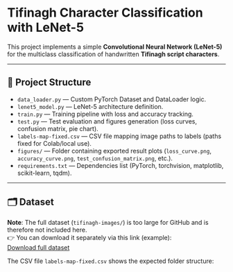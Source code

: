 # Tifinagh Character Classification with LeNet-5

This project implements a simple **Convolutional Neural Network (LeNet-5)** for the multiclass classification of handwritten **Tifinagh script characters**.

---

## 📂 Project Structure

- `data_loader.py` — Custom PyTorch Dataset and DataLoader logic.
- `lenet5_model.py` — LeNet-5 architecture definition.
- `train.py` — Training pipeline with loss and accuracy tracking.
- `test.py` — Test evaluation and figures generation (loss curves, confusion matrix, pie chart).
- `labels-map-fixed.csv` — CSV file mapping image paths to labels (paths fixed for Colab/local use).
- `figures/` — Folder containing exported result plots (`loss_curve.png`, `accuracy_curve.png`, `test_confusion_matrix.png`, etc.).
- `requirements.txt` — Dependencies list (PyTorch, torchvision, matplotlib, scikit-learn, tqdm).

---

## 🗂️ Dataset

**Note**: The full dataset (`tifinagh-images/`) is too large for GitHub and is therefore not included here.  
👉 You can download it separately via this link (example):  
[Download full dataset](https://drive.google.com/TON_LIEN)

The CSV file `labels-map-fixed.csv` shows the expected folder structure:


